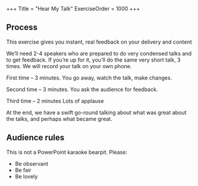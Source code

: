+++
Title = "Hear My Talk"
ExerciseOrder = 1000
+++
## Process
This exercise gives you instant, real feedback on your delivery and content

We’ll need 2-4 speakers who are prepared to do very condensed talks and to get feedback.
If you’re up for it, you’ll do the same very short talk, 3 times. 
We will record your talk on your own phone.

First time – 3 minutes. 
You go away, watch the talk, make changes.

Second time – 3 minutes.
You ask the audience for feedback.

Third time – 2 minutes
 Lots of applause

At the end, we have a swift go-round talking about what was great about the talks, and perhaps what became great.

## Audience rules
This is not a PowerPoint karaoke bearpit. Please:
* Be observant
* Be fair
* Be lovely 
